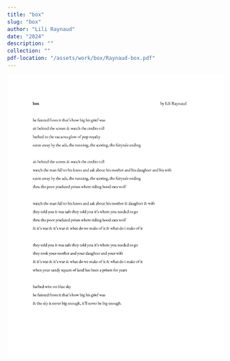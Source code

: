 ```yaml
---
title: "box"
slug: "box"
author: "Lili Raynaud"
date: "2024"
description: ""
collection: ""
pdf-location: "/assets/work/box/Raynaud-box.pdf"
---
```


<img src="/assets/work/box/Raynaud-box-1.webp" class="vertical-image">